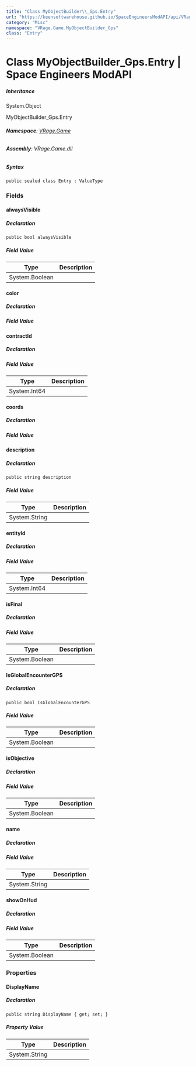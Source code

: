 ```yaml
---
title: "Class MyObjectBuilder\\_Gps.Entry"
url: "https://keensoftwarehouse.github.io/SpaceEngineersModAPI/api/VRage.Game.MyObjectBuilder_Gps.Entry.html"
category: "Misc"
namespace: "VRage.Game.MyObjectBuilder_Gps"
class: "Entry"
---
```


# Class MyObjectBuilder\_Gps.Entry | Space Engineers ModAPI

##### Inheritance

System.Object

MyObjectBuilder\_Gps.Entry

###### **Namespace**: [VRage.Game](https://keensoftwarehouse.github.io/SpaceEngineersModAPI/api/VRage.Game.html)

###### **Assembly**: VRage.Game.dll

##### Syntax

```
public sealed class Entry : ValueType
```

### [](#fields)Fields

#### [](#VRage_Game_MyObjectBuilder_Gps_Entry_alwaysVisible)alwaysVisible

##### Declaration

```
public bool alwaysVisible
```

##### Field Value

| Type | Description |
| --- | --- |
| System.Boolean |     |

#### [](#VRage_Game_MyObjectBuilder_Gps_Entry_color)color

##### Declaration

##### Field Value

#### [](#VRage_Game_MyObjectBuilder_Gps_Entry_contractId)contractId

##### Declaration

##### Field Value

| Type | Description |
| --- | --- |
| System.Int64 |     |

#### [](#VRage_Game_MyObjectBuilder_Gps_Entry_coords)coords

##### Declaration

##### Field Value

#### [](#VRage_Game_MyObjectBuilder_Gps_Entry_description)description

##### Declaration

```
public string description
```

##### Field Value

| Type | Description |
| --- | --- |
| System.String |     |

#### [](#VRage_Game_MyObjectBuilder_Gps_Entry_entityId)entityId

##### Declaration

##### Field Value

| Type | Description |
| --- | --- |
| System.Int64 |     |

#### [](#VRage_Game_MyObjectBuilder_Gps_Entry_isFinal)isFinal

##### Declaration

##### Field Value

| Type | Description |
| --- | --- |
| System.Boolean |     |

#### [](#VRage_Game_MyObjectBuilder_Gps_Entry_IsGlobalEncounterGPS)IsGlobalEncounterGPS

##### Declaration

```
public bool IsGlobalEncounterGPS
```

##### Field Value

| Type | Description |
| --- | --- |
| System.Boolean |     |

#### [](#VRage_Game_MyObjectBuilder_Gps_Entry_isObjective)isObjective

##### Declaration

##### Field Value

| Type | Description |
| --- | --- |
| System.Boolean |     |

#### [](#VRage_Game_MyObjectBuilder_Gps_Entry_name)name

##### Declaration

##### Field Value

| Type | Description |
| --- | --- |
| System.String |     |

#### [](#VRage_Game_MyObjectBuilder_Gps_Entry_showOnHud)showOnHud

##### Declaration

##### Field Value

| Type | Description |
| --- | --- |
| System.Boolean |     |

### [](#properties)Properties

#### [](#VRage_Game_MyObjectBuilder_Gps_Entry_DisplayName)DisplayName

##### Declaration

```
public string DisplayName { get; set; }
```

##### Property Value

| Type | Description |
| --- | --- |
| System.String |     |